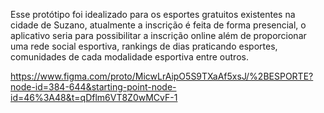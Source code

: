 Esse protótipo foi idealizado para os esportes gratuitos existentes na cidade de Suzano, atualmente a inscrição é feita de forma presencial, o aplicativo seria para possibilitar a inscrição online além de proporcionar uma rede social esportiva,
rankings de dias praticando esportes, comunidades de cada modalidade esportiva entre outros.

https://www.figma.com/proto/MicwLrAipO5S9TXaAf5xsJ/%2BESPORTE?node-id=384-644&starting-point-node-id=46%3A48&t=qDflm6VT8Z0wMCvF-1
